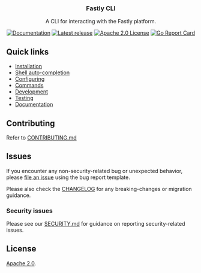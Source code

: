 <div align="center">
  <h3 align="center">Fastly CLI</h3>
  <p align="center">A CLI for interacting with the Fastly platform.</p>
  <p align="center">
      <a href="https://www.fastly.com/documentation/reference/cli"><img alt="Documentation" src="https://img.shields.io/badge/cli-reference-yellow"></a>
      <a href="https://github.com/fastly/cli/releases/latest"><img alt="Latest release" src="https://img.shields.io/github/v/release/fastly/cli" /></a>
      <a href="#License"><img alt="Apache 2.0 License" src="https://img.shields.io/github/license/fastly/cli" /></a>
      <a href="https://goreportcard.com/report/github.com/fastly/cli"><img alt="Go Report Card" src="https://goreportcard.com/badge/github.com/fastly/cli" /></a>
  </p>
</div>

## Quick links

- [Installation](https://www.fastly.com/documentation/reference/tools/cli#installing)
- [Shell auto-completion](https://www.fastly.com/documentation/reference/tools/cli#shell-auto-completion)
- [Configuring](https://www.fastly.com/documentation/reference/tools/cli#configuring)
- [Commands](https://www.fastly.com/documentation/reference/cli#command-groups)
- [Development](https://github.com/fastly/cli/blob/main/DEVELOPMENT.md)
- [Testing](https://github.com/fastly/cli/blob/main/TESTING.md)
- [Documentation](https://github.com/fastly/cli/blob/main/DOCUMENTATION.md)

## Contributing

Refer to [CONTRIBUTING.md](https://github.com/fastly/cli/blob/main/CONTRIBUTING.md)

## Issues

If you encounter any non-security-related bug or unexpected behavior, please [file an issue][bug]
using the bug report template.

Please also check the [CHANGELOG](https://github.com/fastly/cli/blob/main/CHANGELOG.md) for any breaking-changes or migration guidance.

### Security issues

Please see our [SECURITY.md](SECURITY.md) for guidance on reporting security-related issues.

## License

[Apache 2.0](LICENSE).

[bug]: https://github.com/fastly/cli/issues/new?labels=bug&template=bug_report.md
